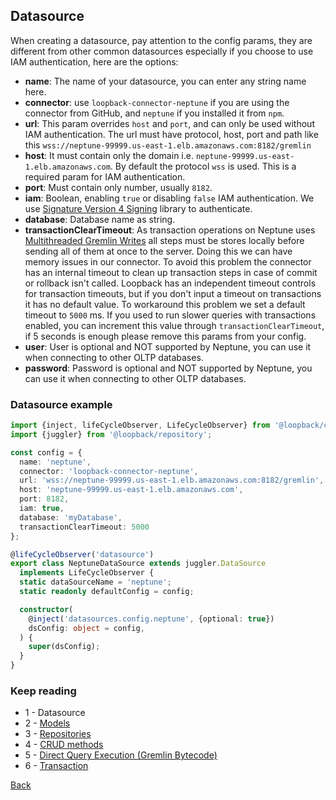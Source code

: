 ## Datasource
When creating a datasource, pay attention to the config params, they are different from other common datasources
especially if you choose to use IAM authentication, here are the options:
- **name**: The name of your datasource, you can enter any string name here.
- **connector**: use `loopback-connector-neptune` if you are using the connector from GitHub, and `neptune` if you 
  installed it from `npm`.
- **url**: This param overrides `host` and `port`, and can only be used without IAM authentication. The url must have 
  protocol, host, port and path like this `wss://neptune-99999.us-east-1.elb.amazonaws.com:8182/gremlin`
- **host**: It must contain only the domain i.e. `neptune-99999.us-east-1.elb.amazonaws.com`. By default the protocol 
  `wss` is used. This is a required param for IAM authentication.
- **port**: Must contain only number, usually `8182`.
- **iam**: Boolean, enabling `true` or disabling `false` IAM authentication. We use 
  [Signature Version 4 Signing](https://docs.aws.amazon.com/neptune/latest/userguide/get-started-connect-iam.html) 
  library to authenticate.
- **database**: Database name as string.
- **transactionClearTimeout**: As transaction operations on Neptune uses 
  [Multithreaded Gremlin Writes](https://docs.aws.amazon.com/neptune/latest/userguide/best-practices-gremlin-multithreaded-writes.html)
  all steps must be stores locally before sending all of them at once to the server. Doing this we can have memory 
  issues in our connector. To avoid this problem the connector has an internal timeout to clean up transaction steps
  in case of commit or rollback isn't called. Loopback has an independent timeout controls for transaction timeouts, 
  but if you don't input a timeout on transactions it has no default value. To workaround this problem we set a default
  timeout to `5000` ms. If you used to run slower queries with transactions enabled, you can increment this value through
  `transactionClearTimeout`, if 5 seconds is enough please remove this params from your config.
- **user**: User is optional and NOT supported by Neptune, you can use it when connecting to other OLTP databases.
- **password**: Password is optional and NOT supported by Neptune, you can use it when connecting to other OLTP databases.

### Datasource example
```typescript
import {inject, lifeCycleObserver, LifeCycleObserver} from '@loopback/core';
import {juggler} from '@loopback/repository';

const config = {
  name: 'neptune',
  connector: 'loopback-connector-neptune',
  url: 'wss://neptune-99999.us-east-1.elb.amazonaws.com:8182/gremlin',
  host: 'neptune-99999.us-east-1.elb.amazonaws.com',
  port: 8182,
  iam: true,
  database: 'myDatabase',
  transactionClearTimeout: 5000
};

@lifeCycleObserver('datasource')
export class NeptuneDataSource extends juggler.DataSource
  implements LifeCycleObserver {
  static dataSourceName = 'neptune';
  static readonly defaultConfig = config;

  constructor(
    @inject('datasources.config.neptune', {optional: true})
    dsConfig: object = config,
  ) {
    super(dsConfig);
  }
}
```

### Keep reading
- 1 - Datasource
- 2 - [Models](models.md)
- 3 - [Repositories](repositories.md)
- 4 - [CRUD methods](crud.md)
- 5 - [Direct Query Execution (Gremlin Bytecode)](bytecode.md)
- 6 - [Transaction](transaction.md)

[Back](https://github.com/wesleymilan/loopback-connector-neptune)
